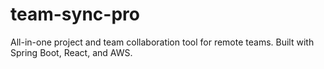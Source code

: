 # team-sync-pro
All-in-one project and team collaboration tool for remote teams. Built with Spring Boot, React, and AWS.
